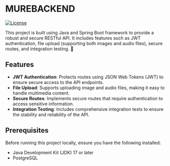 # MUREBACKEND

[![License](https://img.shields.io/badge/license-MIT-blue.svg?style=flat-square)](https://github.com/anggakharisma/murebackend/blob/main/LICENSE)

This project is built using Java and Spring Boot framework to provide a robust and secure RESTful API. It includes features such as JWT authentication, file upload (supporting both images and audio files), secure routes, and integration testing. 🚀

## Features

- **JWT Authentication**: Protects routes using JSON Web Tokens (JWT) to ensure secure access to the API endpoints.
- **File Upload**: Supports uploading image and audio files, making it easy to handle multimedia content.
- **Secure Routes**: Implements secure routes that require authentication to access sensitive information.
- **Integration Testing**: Includes comprehensive integration tests to ensure the stability and reliability of the API.

## Prerequisites

Before running this project locally, ensure you have the following installed:

- Java Development Kit (JDK) 17 or later
- PostgreSQL
